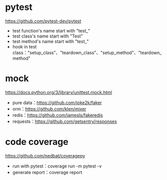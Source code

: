 # pytest
https://github.com/pytest-dev/pytest
* test function's name start with "test_"
* test class's name start with "Test"
* test method's name start with "test_"
* hook in test class："setup_class"、"teardown_class"、"setup_method"、"teardown_method"

# mock
https://docs.python.org/3/library/unittest.mock.html
* pure data：https://github.com/joke2k/faker
* orm：https://github.com/klen/mixer
* redis：https://github.com/jamesls/fakeredis
* requests：https://github.com/getsentry/responses
  
# code coverage
https://github.com/nedbat/coveragepy
* run with pytest：coverage run -m pytest -v
* generate report：coverage report
